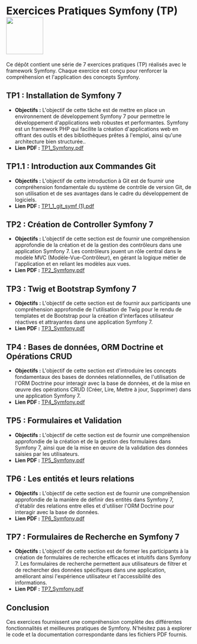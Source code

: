 # Exercices Pratiques Symfony (TP)  <img src='https://github.com/user-attachments/assets/f7bbbb12-ee26-4032-af16-e6399ec7fd5a' height=100 width=100/>


Ce dépôt contient une série de 7 exercices pratiques (TP) réalisés avec le framework Symfony. Chaque exercice est conçu pour renforcer la compréhension et l'application des concepts Symfony.

## TP1 : Installation de Symfony 7
- **Objectifs :** L'objectif de cette tâche est de mettre en place un environnement de développement Symfony 7 pour permettre le développement d'applications web robustes et performantes. Symfony est un framework PHP qui facilite la création d'applications web en offrant des outils et des bibliothèques prêtes à l'emploi, ainsi qu'une architecture bien structurée..
- **Lien PDF :** [TP1_Symfony.pdf](https://github.com/user-attachments/files/17270902/TP1_Symfony.pdf)

## TP1.1 : Introduction aux Commandes Git
- **Objectifs :** L'objectif de cette introduction à Git est de fournir une compréhension fondamentale du système de contrôle de version Git, de son utilisation et de ses avantages dans le cadre du développement de logiciels.
- **Lien PDF :** [TP1_1_git_symf (1).pdf](https://github.com/user-attachments/files/17270909/TP1_1_git_symf.1.pdf)


## TP2 : Création de Controller Symfony 7
- **Objectifs :** L'objectif de cette section est de fournir une compréhension approfondie de la création et de la gestion des contrôleurs dans une application Symfony 7. Les contrôleurs jouent un rôle central dans le modèle MVC (Modèle-Vue-Contrôleur), en gérant la logique métier de l'application et en reliant les modèles aux vues.
- **Lien PDF :** [TP2_Symfony.pdf](https://github.com/user-attachments/files/17270913/TP2_Symfony.pdf)

## TP3 : Twig et Bootstrap Symfony 7
- **Objectifs :** L'objectif de cette section est de fournir aux participants une compréhension approfondie de l'utilisation de Twig pour le rendu de templates et de Bootstrap pour la création d'interfaces utilisateur réactives et attrayantes dans une application Symfony 7.
- **Lien PDF :** [TP3_Symfony.pdf](https://github.com/user-attachments/files/17270915/TP3_Symfony.pdf)


## TP4 : Bases de données, ORM Doctrine et Opérations CRUD
- **Objectifs :** L'objectif de cette section est d'introduire les concepts fondamentaux des bases de données relationnelles, de l'utilisation de l'ORM Doctrine pour interagir avec la base de données, et de la mise en œuvre des opérations CRUD (Créer, Lire, Mettre à jour, Supprimer) dans une application Symfony 7.
- **Lien PDF :** [TP4_Symfony.pdf](https://github.com/user-attachments/files/17270920/TP4_Symfony.pdf)

## TP5 : Formulaires et Validation
- **Objectifs :** L'objectif de cette section est de fournir une compréhension approfondie de la création et de la gestion des formulaires dans Symfony 7, ainsi que de la mise en œuvre de la validation des données saisies par les utilisateurs.
- **Lien PDF :** [TP5_Symfony.pdf](https://github.com/user-attachments/files/17270921/TP5_Symfony.pdf)


## TP6 : Les entités et leurs relations
- **Objectifs :** L'objectif de cette section est de fournir une compréhension approfondie de la manière de définir des entités dans Symfony 7, d'établir des relations entre elles et d'utiliser l'ORM Doctrine pour interagir avec la base de données.
- **Lien PDF :** [TP6_Symfony.pdf](https://github.com/user-attachments/files/17270924/TP6_Symfony.pdf)

## TP7 : Formulaires de Recherche en Symfony 7
- **Objectifs :** L'objectif de cette section est de former les participants à la création de formulaires de recherche efficaces et intuitifs dans Symfony 7. Les formulaires de recherche permettent aux utilisateurs de filtrer et de rechercher des données spécifiques dans une application, améliorant ainsi l'expérience utilisateur et l'accessibilité des informations.
- **Lien PDF :** [TP7_Symfony.pdf](https://github.com/user-attachments/files/17270929/TP7_Symfony.pdf)


## Conclusion
Ces exercices fournissent une compréhension complète des différentes fonctionnalités et meilleures pratiques de Symfony. N'hésitez pas à explorer le code et la documentation correspondante dans les fichiers PDF fournis.
